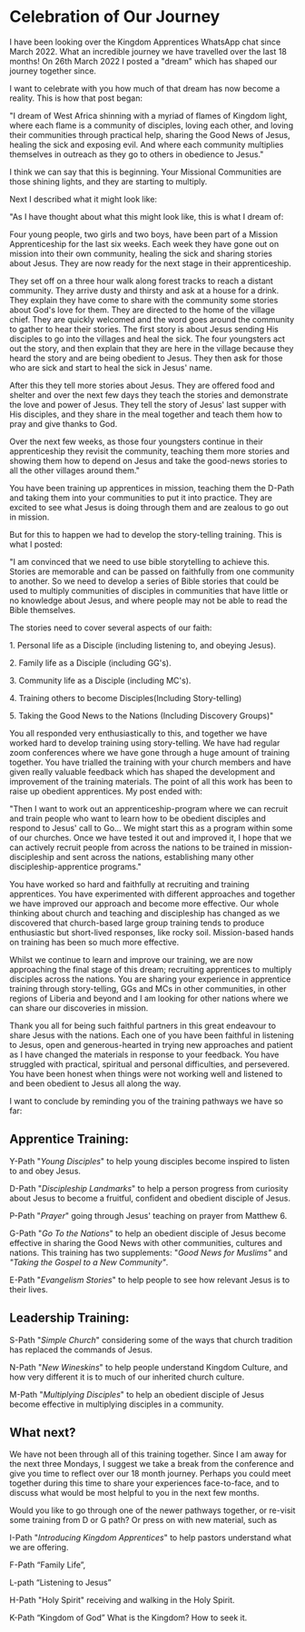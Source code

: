 # Celebration of Our Journey

I have been looking over the Kingdom Apprentices WhatsApp chat since March 2022. What an incredible journey we have travelled over the last 18 months! On 26th March 2022 I posted a "dream" which has shaped our journey together since.

I want to celebrate with you how much of that dream has now become a reality. This is how that post began:

"I dream of West Africa shinning with a myriad of flames of Kingdom light, where each flame is a community of disciples, loving each other, and loving their communities through practical help, sharing the Good News of Jesus, healing the sick and exposing evil. And where each community multiplies themselves in outreach as they go to others in obedience to Jesus."

I think we can say that this is beginning. Your Missional Communities are those shining lights, and they are starting to multiply.

Next I described what it might look like:

"As I have thought about what this might look like, this is what I dream of:

Four young people, two girls and two boys, have been part of a Mission Apprenticeship for the last six weeks. Each week they have gone out on mission into their own community, healing the sick and sharing stories about Jesus. They are now ready for the next stage in their apprenticeship.

They set off on a three hour walk along forest tracks to reach a distant community. They arrive dusty and thirsty and ask at a house for a drink. They explain they have come to share with the community some stories about God's love for them. They are directed to the home of the village chief. They are quickly welcomed and the word goes around the community to gather to hear their stories. The first story is about Jesus sending His disciples to go into the villages and heal the sick. The four youngsters act out the story, and then explain that they are here in the village because they heard the story and are being obedient to Jesus. They then ask for those who are sick and start to heal the sick in Jesus' name.

After this they tell more stories about Jesus. They are offered food and shelter and over the next few days they teach the stories and demonstrate the love and power of Jesus. They tell the story of Jesus' last supper with His disciples, and they share in the meal together and teach them how to pray and give thanks to God.

Over the next few weeks, as those four youngsters continue in their apprenticeship they revisit the community, teaching them more stories and showing them how to depend on Jesus and take the good-news stories to all the other villages around them."

You have been training up apprentices in mission, teaching them the D-Path and taking them into your communities to put it into practice. They are excited to see what Jesus is doing through them and are zealous to go out in mission.

But for this to happen we had to develop the story-telling training. This is what I posted:

"I am convinced that we need to use bible storytelling to achieve this. Stories are memorable and can be passed on faithfully from one community to another. So we need to develop a series of Bible stories that could be used to multiply communities of disciples in communities that have little or no knowledge about Jesus, and where people may not be able to read the Bible themselves.

The stories need to cover several aspects of our faith:

1\. Personal life as a Disciple (including listening to, and obeying Jesus).

2\. Family life as a Disciple (including GG's).

3\. Community life as a Disciple (including MC's).

4\. Training others to become Disciples(Including Story-telling)

5\. Taking the Good News to the Nations (Including Discovery Groups)"

You all responded very enthusiastically to this, and together we have worked hard to develop training using story-telling. We have had regular zoom conferences where we have gone through a huge amount of training together. You have trialled the training with your church members and have given really valuable feedback which has shaped the development and improvement of the training materials. The point of all this work has been to raise up obedient apprentices. My post ended with:

"Then I want to work out an apprenticeship-program where we can recruit and train people who want to learn how to be obedient disciples and respond to Jesus' call to Go... We might start this as a program within some of our churches. Once we have tested it out and improved it, I hope that we can actively recruit people from across the nations to be trained in mission-discipleship and sent across the nations, establishing many other discipleship-apprentice programs."

You have worked so hard and faithfully at recruiting and training apprentices. You have experimented with different approaches and together we have improved our approach and become more effective. Our whole thinking about church and teaching and discipleship has changed as we discovered that church-based large group training tends to produce enthusiastic but short-lived responses, like rocky soil. Mission-based hands on training has been so much more effective.

Whilst we continue to learn and improve our training, we are now approaching the final stage of this dream; recruiting apprentices to multiply disciples across the nations. You are sharing your experience in apprentice training through story-telling, GGs and MCs in other communities, in other regions of Liberia and beyond and I am looking for other nations where we can share our discoveries in mission.

Thank you all for being such faithful partners in this great endeavour to share Jesus with the nations. Each one of you have been faithful in listening to Jesus, open and generous-hearted in trying new approaches and patient as I have changed the materials in response to your feedback. You have struggled with practical, spiritual and personal difficulties, and persevered. You have been honest when things were not working well and listened to and been obedient to Jesus all along the way.

I want to conclude by reminding you of the training pathways we have so far:

## Apprentice Training:

Y-Path "*Young Disciples*" to help young disciples become inspired to listen to and obey Jesus.

D-Path "*Discipleship Landmarks*" to help a person progress from curiosity about Jesus to become a fruitful, confident and obedient disciple of Jesus.

P-Path "*Prayer*" going through Jesus' teaching on prayer from Matthew 6.

G-Path "*Go To the Nations*" to help an obedient disciple of Jesus become effective in sharing the Good News with other communities, cultures and nations. This training has two supplements: "*Good News for Muslims"* and *"Taking the Gospel to a New Community"*.

E-Path "*Evangelism Stories*" to help people to see how relevant Jesus is to their lives.

## Leadership Training:

S-Path "*Simple Church*" considering some of the ways that church tradition has replaced the commands of Jesus.

N-Path "*New Wineskins*" to help people understand Kingdom Culture, and how very different it is to much of our inherited church culture.

M-Path "*Multiplying Disciples*" to help an obedient disciple of Jesus become effective in multiplying disciples in a community.

## What next?

We have not been through all of this training together. Since I am away for the next three Mondays, I suggest we take a break from the conference and give you time to reflect over our 18 month journey. Perhaps you could meet together during this time to share your experiences face-to-face, and to discuss what would be most helpful to you in the next few months.

Would you like to go through one of the newer pathways together, or re-visit some training from D or G path? Or press on with new material, such as

I-Path "*Introducing Kingdom Apprentices*" to help pastors understand what we are offering.

F-Path “Family Life”,

L-path “Listening to Jesus”

H-Path "Holy Spirit" receiving and walking in the Holy Spirit.

K-Path “Kingdom of God” What is the Kingdom? How to seek it.
